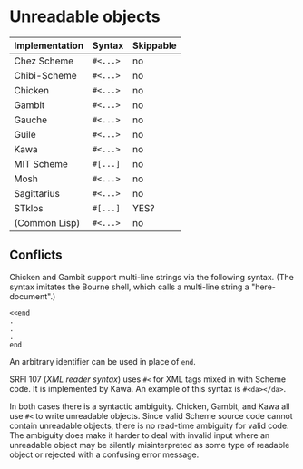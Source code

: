 # Unreadable objects

| Implementation | Syntax   | Skippable |
|----------------|----------|-----------|
| Chez Scheme    | `#<...>` | no        |
| Chibi-Scheme   | `#<...>` | no        |
| Chicken        | `#<...>` | no        |
| Gambit         | `#<...>` | no        |
| Gauche         | `#<...>` | no        |
| Guile          | `#<...>` | no        |
| Kawa           | `#<...>` | no        |
| MIT Scheme     | `#[...]` | no        |
| Mosh           | `#<...>` | no        |
| Sagittarius    | `#<...>` | no        |
| STklos         | `#[...]` | YES?      |
| (Common Lisp)  | `#<...>` | no        |

## Conflicts

Chicken and Gambit support multi-line strings via the following
syntax. (The syntax imitates the Bourne shell, which calls a
multi-line string a "here-document".)

    <<end
    .
    .
    .
    end

An arbitrary identifier can be used in place of `end`.

SRFI 107 (_XML reader syntax_) uses `#<` for XML tags mixed in with
Scheme code. It is implemented by Kawa. An example of this syntax is
`#<da></da>`.

In both cases there is a syntactic ambiguity. Chicken, Gambit, and
Kawa all use `#<` to write unreadable objects. Since valid Scheme
source code cannot contain unreadable objects, there is no read-time
ambiguity for valid code. The ambiguity does make it harder to deal
with invalid input where an unreadable object may be silently
misinterpreted as some type of readable object or rejected with a
confusing error message.
